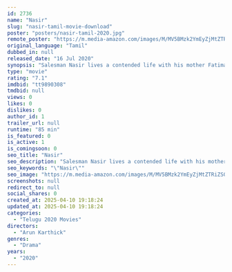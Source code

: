 ```yaml
---
id: 2736
name: "Nasir"
slug: "nasir-tamil-movie-download"
poster: "posters/nasir-tamil-2020.jpg"
remote_poster: "https://m.media-amazon.com/images/M/MV5BMzk2YmEyZjMtZTRiZS00OGYyLWE5N2EtOTRjNzRhMjRiNWNlXkEyXkFqcGdeQXVyMjQ2NzY0Njk@._V1_SX300.jpg"
original_language: "Tamil"
dubbed_in: null
released_date: "16 Jul 2020"
synopsis: "Salesman Nasir lives a contended life with his mother Fatima, wife Taj and nephew Iqbal in a closely populated ghetto. Employed in an apparel shop at the heart of a busy city, the middle aged Nasir is a hard worker. He speaks humo..."
type: "movie"
rating: "7.1"
imdbid: "tt9890308"
tmdbid: null
views: 0
likes: 0
dislikes: 0
author_id: 1
trailer_url: null
runtime: "85 min"
is_featured: 0
is_active: 1
is_comingsoon: 0
seo_title: "Nasir"
seo_description: "Salesman Nasir lives a contended life with his mother Fatima, wife Taj and nephew Iqbal in a closely populated ghetto. Employed in an apparel shop at the heart of a busy city, the middle aged Nasir is a hard worker. He speaks humo..."
seo_keywords: "\"Nasir\""
seo_image: "https://m.media-amazon.com/images/M/MV5BMzk2YmEyZjMtZTRiZS00OGYyLWE5N2EtOTRjNzRhMjRiNWNlXkEyXkFqcGdeQXVyMjQ2NzY0Njk@._V1_SX300.jpg"
screenshots: null
redirect_to: null
social_shares: 0
created_at: 2025-04-10 19:18:24
updated_at: 2025-04-10 19:18:24
categories:
  - "Telugu 2020 Movies"
directors:
  - "Arun Karthick"
genres:
  - "Drama"
years:
  - "2020"
---
```

